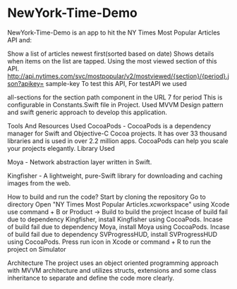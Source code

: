 
# NewYork-Time-Demo

NewYork-Time-Demo is an app to hit the NY Times Most Popular Articles API and:

Show a list of articles newest first(sorted based on date)
Shows details when items on the list are tapped.
Using the most viewed section of this API. http://api.nytimes.com/svc/mostpopular/v2/mostviewed/{section}/{period}.json?apikey= sample-key To test this API, For testAPI we used

all-sections for the section path component in the URL
7 for period
This is configurable in Constants.Swift file in Project. Used MVVM Design pattern and swift generic approach to develop this application.

Tools And Resources Used
CocoaPods - CocoaPods is a dependency manager for Swift and Objective-C Cocoa projects. It has over 33 thousand libraries and is used in over 2.2 million apps. CocoaPods can help you scale your projects elegantly.
Library Used 



Moya - Network abstraction layer written in Swift.

Kingfisher - A lightweight, pure-Swift library for downloading and caching images from the web.
 

How to build and run the code?
Start by cloning the repository
Go to directory
Open "NY Times Most Popular Articles.xcworkspace" using Xcode
use command + B or Product -> Build to build the project
Incase of build fail due to dependency Kingfisher, install Kingfisher using CocoaPods.
Incase of build fail due to dependency Moya, install Moya using CocoaPods.
Incase of build fail due to dependency SVProgressHUD, install SVProgressHUD using CocoaPods.
Press run icon in Xcode or command + R to run the project on Simulator


Architecture
The project uses an object oriented programming approach with MVVM architecture and utilizes structs, extensions and some class inheritance to separate and define the code more clearly.
